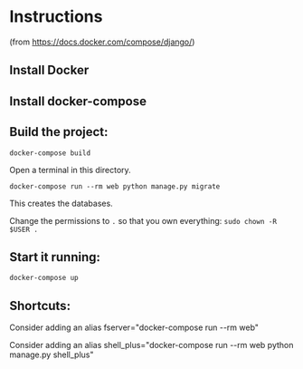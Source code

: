 # Instructions

(from https://docs.docker.com/compose/django/)

## Install Docker
## Install docker-compose


## Build the project:

`docker-compose build`

Open a terminal in this directory.

`docker-compose run --rm web python manage.py migrate`

This creates the databases.

Change the permissions to `.` so that you own everything: `sudo chown -R $USER .`


## Start it running:

`docker-compose up`


## Shortcuts:

Consider adding an alias fserver="docker-compose run --rm web"

Consider adding an alias shell_plus="docker-compose run --rm web python manage.py shell_plus"

